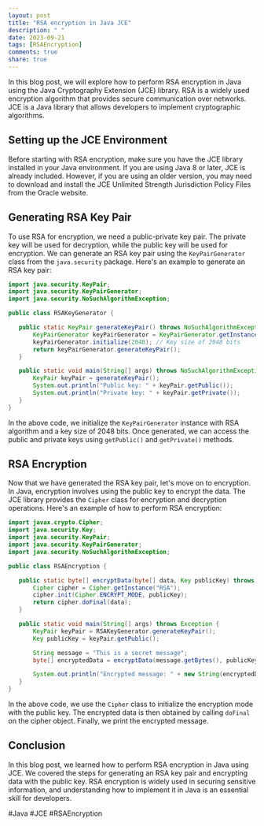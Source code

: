 ```yaml
---
layout: post
title: "RSA encryption in Java JCE"
description: " "
date: 2023-09-21
tags: [RSAEncryption]
comments: true
share: true
---
```


In this blog post, we will explore how to perform RSA encryption in Java using the Java Cryptography Extension (JCE) library. RSA is a widely used encryption algorithm that provides secure communication over networks. JCE is a Java library that allows developers to implement cryptographic algorithms.

## Setting up the JCE Environment

Before starting with RSA encryption, make sure you have the JCE library installed in your Java environment. If you are using Java 8 or later, JCE is already included. However, if you are using an older version, you may need to download and install the JCE Unlimited Strength Jurisdiction Policy Files from the Oracle website.

## Generating RSA Key Pair

To use RSA for encryption, we need a public-private key pair. The private key will be used for decryption, while the public key will be used for encryption. We can generate an RSA key pair using the `KeyPairGenerator` class from the `java.security` package. Here's an example to generate an RSA key pair:

```java
import java.security.KeyPair;
import java.security.KeyPairGenerator;
import java.security.NoSuchAlgorithmException;

public class RSAKeyGenerator {

   public static KeyPair generateKeyPair() throws NoSuchAlgorithmException {
       KeyPairGenerator keyPairGenerator = KeyPairGenerator.getInstance("RSA");
       keyPairGenerator.initialize(2048); // Key size of 2048 bits
       return keyPairGenerator.generateKeyPair();
   }

   public static void main(String[] args) throws NoSuchAlgorithmException {
       KeyPair keyPair = generateKeyPair();
       System.out.println("Public key: " + keyPair.getPublic());
       System.out.println("Private key: " + keyPair.getPrivate());
   }
}
```

In the above code, we initialize the `KeyPairGenerator` instance with RSA algorithm and a key size of 2048 bits. Once generated, we can access the public and private keys using `getPublic()` and `getPrivate()` methods.

## RSA Encryption

Now that we have generated the RSA key pair, let's move on to encryption. In Java, encryption involves using the public key to encrypt the data. The JCE library provides the `Cipher` class for encryption and decryption operations. Here's an example of how to perform RSA encryption:

```java
import javax.crypto.Cipher;
import java.security.Key;
import java.security.KeyPair;
import java.security.KeyPairGenerator;
import java.security.NoSuchAlgorithmException;

public class RSAEncryption {

   public static byte[] encryptData(byte[] data, Key publicKey) throws Exception {
       Cipher cipher = Cipher.getInstance("RSA");
       cipher.init(Cipher.ENCRYPT_MODE, publicKey);
       return cipher.doFinal(data);
   }

   public static void main(String[] args) throws Exception {
       KeyPair keyPair = RSAKeyGenerator.generateKeyPair();
       Key publicKey = keyPair.getPublic();

       String message = "This is a secret message";
       byte[] encryptedData = encryptData(message.getBytes(), publicKey);

       System.out.println("Encrypted message: " + new String(encryptedData));
   }
}
```

In the above code, we use the `Cipher` class to initialize the encryption mode with the public key. The encrypted data is then obtained by calling `doFinal` on the cipher object. Finally, we print the encrypted message.

## Conclusion

In this blog post, we learned how to perform RSA encryption in Java using JCE. We covered the steps for generating an RSA key pair and encrypting data with the public key. RSA encryption is widely used in securing sensitive information, and understanding how to implement it in Java is an essential skill for developers.

#Java #JCE #RSAEncryption